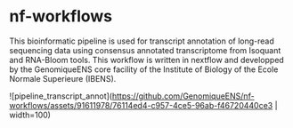 # nf-workflows
This bioinformatic pipeline is used for transcript annotation of long-read sequencing data using consensus annotated transcriptome from Isoquant and RNA-Bloom tools.
This workflow is written in nextflow and developped by the GenomiqueENS core facility of the Institute of Biology of the Ecole Normale Superieure (IBENS).

![pipeline_transcript_annot](https://github.com/GenomiqueENS/nf-workflows/assets/91611978/76114ed4-c957-4ce5-96ab-f46720440ce3 |  width=100)
